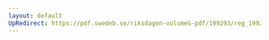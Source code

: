 ```yaml
---
layout: default
UpRedirect: https://pdf.swedeb.se/riksdagen-volumeG-pdf/199293/reg_199293/reg_199293_0343.pdf
---
```

